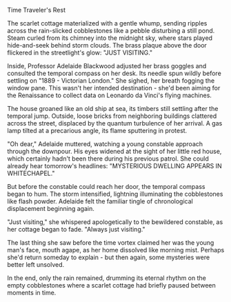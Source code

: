 Time Traveler's Rest

The scarlet cottage materialized with a gentle whump, sending ripples across the rain-slicked cobblestones like a pebble disturbing a still pond. Steam curled from its chimney into the midnight sky, where stars played hide-and-seek behind storm clouds. The brass plaque above the door flickered in the streetlight's glow: "JUST VISITING."

Inside, Professor Adelaide Blackwood adjusted her brass goggles and consulted the temporal compass on her desk. Its needle spun wildly before settling on "1889 - Victorian London." She sighed, her breath fogging the window pane. This wasn't her intended destination - she'd been aiming for the Renaissance to collect data on Leonardo da Vinci's flying machines.

The house groaned like an old ship at sea, its timbers still settling after the temporal jump. Outside, loose bricks from neighboring buildings clattered across the street, displaced by the quantum turbulence of her arrival. A gas lamp tilted at a precarious angle, its flame sputtering in protest.

"Oh dear," Adelaide muttered, watching a young constable approach through the downpour. His eyes widened at the sight of her little red house, which certainly hadn't been there during his previous patrol. She could already hear tomorrow's headlines: "MYSTERIOUS DWELLING APPEARS IN WHITECHAPEL."

But before the constable could reach her door, the temporal compass began to hum. The storm intensified, lightning illuminating the cobblestones like flash powder. Adelaide felt the familiar tingle of chronological displacement beginning again.

"Just visiting," she whispered apologetically to the bewildered constable, as her cottage began to fade. "Always just visiting."

The last thing she saw before the time vortex claimed her was the young man's face, mouth agape, as her home dissolved like morning mist. Perhaps she'd return someday to explain - but then again, some mysteries were better left unsolved.

In the end, only the rain remained, drumming its eternal rhythm on the empty cobblestones where a scarlet cottage had briefly paused between moments in time.